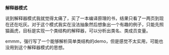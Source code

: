 **解释器模式**

说到解释器模式我就觉得太痛了，买了一本编译原理的书，结果只看了一两页到现在还在吃灰。对于这个模式我实在没法抽象然后想象出一个有趣的例子，只能先照猫画虎，目标是实现一个类结构的解释器，可以分析出类名、类成员变量。

emmm，强行写了一个能够解析简单类结构的demo，但是感觉不太实用，可能也没用到这个解释器模式的思想。
